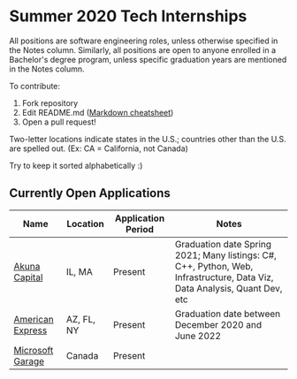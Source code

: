 # Summer 2020 Tech Internships

All positions are software engineering roles, unless otherwise specified in the Notes column. Similarly, all positions are open to anyone enrolled in a Bachelor's degree program, unless specific graduation years are mentioned in the Notes column.

To contribute:
1. Fork repository
2. Edit README.md ([Markdown cheatsheet](https://github.com/tchapi/markdown-cheatsheet/blob/master/README.md))
4. Open a pull request!

Two-letter locations indicate states in the U.S.; countries other than the U.S. are spelled out. (Ex: CA = California, not Canada)

Try to keep it sorted alphabetically :)

## Currently Open Applications
| Name | Location | Application Period | Notes  |
|---|---|---|---|
| [Akuna Capital](https://akunacapital.com/careers) | IL, MA | Present | Graduation date Spring 2021; Many listings: C#, C++, Python, Web, Infrastructure, Data Viz, Data Analysis, Quant Dev, etc| 
| [American Express](https://jobs.americanexpress.com/jobs/19003378?lang=en-us) | AZ, FL, NY | Present | Graduation date between December 2020 and June 2022 | 
| [Microsoft Garage](https://careers.microsoft.com/students/us/en/job/660552/Summer-Garage-Internship-Program-Software-Engineering-Vancouver) | Canada | Present | |
